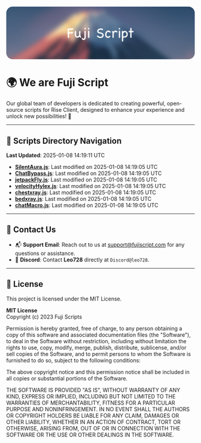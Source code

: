 ![Banner](.github/b.webp)

# 🌍 **We are Fuji Script**

Our global team of developers is dedicated to creating powerful, open-source scripts for Rise Client, designed to enhance your experience and unlock new possibilities! 🌟

---
<!-- SCRIPTS_NAVIGATION_START -->
## 📂 **Scripts Directory Navigation**

**Last Updated**: 2025-01-08 14:19:11 UTC

- **[SilentAura.js](scripts/SilentAura.js)**: Last modified on 2025-01-08 14:19:05 UTC
- **[ChatBypass.js](scripts/ChatBypass.js)**: Last modified on 2025-01-08 14:19:05 UTC
- **[jetpackFly.js](scripts/jetpackFly.js)**: Last modified on 2025-01-08 14:19:05 UTC
- **[velocityHylex.js](scripts/velocityHylex.js)**: Last modified on 2025-01-08 14:19:05 UTC
- **[chestxray.js](scripts/chestxray.js)**: Last modified on 2025-01-08 14:19:05 UTC
- **[bedxray.js](scripts/bedxray.js)**: Last modified on 2025-01-08 14:19:05 UTC
- **[chatMacro.js](scripts/chatMacro.js)**: Last modified on 2025-01-08 14:19:05 UTC

<!-- SCRIPTS_NAVIGATION_END -->

---

## 💬 **Contact Us**  
- 📬 **Support Email**: Reach out to us at [support@fujiscript.com](mailto:support@fujiscript.com) for any questions or assistance.  
- 💬 **Discord**: Contact **Leo728** directly at `Discord@leo728`.

---

## 📜 **License**

This project is licensed under the MIT License.  

**MIT License**  
Copyright (c) 2023 Fuji Scripts  

Permission is hereby granted, free of charge, to any person obtaining a copy of this software and associated documentation files (the "Software"), to deal in the Software without restriction, including without limitation the rights to use, copy, modify, merge, publish, distribute, sublicense, and/or sell copies of the Software, and to permit persons to whom the Software is furnished to do so, subject to the following conditions:  

The above copyright notice and this permission notice shall be included in all copies or substantial portions of the Software.  

THE SOFTWARE IS PROVIDED "AS IS", WITHOUT WARRANTY OF ANY KIND, EXPRESS OR IMPLIED, INCLUDING BUT NOT LIMITED TO THE WARRANTIES OF MERCHANTABILITY, FITNESS FOR A PARTICULAR PURPOSE AND NONINFRINGEMENT. IN NO EVENT SHALL THE AUTHORS OR COPYRIGHT HOLDERS BE LIABLE FOR ANY CLAIM, DAMAGES OR OTHER LIABILITY, WHETHER IN AN ACTION OF CONTRACT, TORT OR OTHERWISE, ARISING FROM, OUT OF OR IN CONNECTION WITH THE SOFTWARE OR THE USE OR OTHER DEALINGS IN THE SOFTWARE.  
